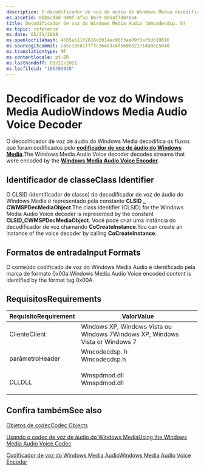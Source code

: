 ```yaml
---
description: O decodificador de voz de áudio do Windows Media decodifica os fluxos que foram codificados pelo codificador de voz de áudio do Windows Media.
ms.assetid: 8bb5c8bd-949f-4faa-b679-8854f78076a4
title: Decodificador de voz do Windows Media Audio (Wmcodecdsp. h)
ms.topic: reference
ms.date: 05/31/2018
ms.openlocfilehash: 4565a511f2816d2914ec96f3ae89f3af5dd19016
ms.sourcegitcommit: c8ec1ded1ffffc364d3c4f560bb2171da0dc5040
ms.translationtype: MT
ms.contentlocale: pt-BR
ms.lasthandoff: 03/22/2021
ms.locfileid: "105785028"
---
```

# <a name="windows-media-audio-voice-decoder"></a><span data-ttu-id="ceefd-103">Decodificador de voz do Windows Media Audio</span><span class="sxs-lookup"><span data-stu-id="ceefd-103">Windows Media Audio Voice Decoder</span></span>

<span data-ttu-id="ceefd-104">O decodificador de voz de áudio do Windows Media decodifica os fluxos que foram codificados pelo [**codificador de voz de áudio do Windows Media**](windowsmediaaudiovoiceencoder.md).</span><span class="sxs-lookup"><span data-stu-id="ceefd-104">The Windows Media Audio Voice decoder decodes streams that were encoded by the [**Windows Media Audio Voice Encoder**](windowsmediaaudiovoiceencoder.md).</span></span>

## <a name="class-identifier"></a><span data-ttu-id="ceefd-105">Identificador de classe</span><span class="sxs-lookup"><span data-stu-id="ceefd-105">Class Identifier</span></span>

<span data-ttu-id="ceefd-106">O CLSID (identificador de classe) do decodificador de voz de áudio do Windows Media é representado pela constante **CLSID \_ CWMSPDecMediaObject**.</span><span class="sxs-lookup"><span data-stu-id="ceefd-106">The class identifier (CLSID) for the Windows Media Audio Voice decoder is represented by the constant **CLSID\_CWMSPDecMediaObject**.</span></span> <span data-ttu-id="ceefd-107">Você pode criar uma instância do decodificador de voz chamando **CoCreateInstance**.</span><span class="sxs-lookup"><span data-stu-id="ceefd-107">You can create an instance of the voice decoder by calling **CoCreateInstance**.</span></span>

## <a name="input-formats"></a><span data-ttu-id="ceefd-108">Formatos de entrada</span><span class="sxs-lookup"><span data-stu-id="ceefd-108">Input Formats</span></span>

<span data-ttu-id="ceefd-109">O conteúdo codificado de voz do Windows Media Audio é identificado pela marca de formato 0x00a.</span><span class="sxs-lookup"><span data-stu-id="ceefd-109">Windows Media Audio Voice encoded content is identified by the format tag 0x00A.</span></span>

## <a name="requirements"></a><span data-ttu-id="ceefd-110">Requisitos</span><span class="sxs-lookup"><span data-stu-id="ceefd-110">Requirements</span></span>



| <span data-ttu-id="ceefd-111">Requisito</span><span class="sxs-lookup"><span data-stu-id="ceefd-111">Requirement</span></span> | <span data-ttu-id="ceefd-112">Valor</span><span class="sxs-lookup"><span data-stu-id="ceefd-112">Value</span></span> |
|-------------------|-----------------------------------------------------------------------------------------|
| <span data-ttu-id="ceefd-113">Cliente</span><span class="sxs-lookup"><span data-stu-id="ceefd-113">Client</span></span><br/> | <span data-ttu-id="ceefd-114">Windows XP, Windows Vista ou Windows 7</span><span class="sxs-lookup"><span data-stu-id="ceefd-114">Windows XP, Windows Vista or Windows 7</span></span><br/>                                       |
| <span data-ttu-id="ceefd-115">parâmetro</span><span class="sxs-lookup"><span data-stu-id="ceefd-115">Header</span></span><br/> | <dl> <span data-ttu-id="ceefd-116"><dt>Wmcodecdsp. h</dt></span><span class="sxs-lookup"><span data-stu-id="ceefd-116"><dt>Wmcodecdsp.h</dt></span></span> </dl> |
| <span data-ttu-id="ceefd-117">DLL</span><span class="sxs-lookup"><span data-stu-id="ceefd-117">DLL</span></span><br/>    | <dl> <span data-ttu-id="ceefd-118"><dt>Wmspdmod.dll</dt></span><span class="sxs-lookup"><span data-stu-id="ceefd-118"><dt>Wmspdmod.dll</dt></span></span> </dl> |



## <a name="see-also"></a><span data-ttu-id="ceefd-119">Confira também</span><span class="sxs-lookup"><span data-stu-id="ceefd-119">See also</span></span>

<dl> <dt>

[<span data-ttu-id="ceefd-120">Objetos de codec</span><span class="sxs-lookup"><span data-stu-id="ceefd-120">Codec Objects</span></span>](codecobjects.md)
</dt> <dt>

[<span data-ttu-id="ceefd-121">Usando o codec de voz de áudio do Windows Media</span><span class="sxs-lookup"><span data-stu-id="ceefd-121">Using the Windows Media Audio Voice Codec</span></span>](usingthewindowsmediaaudio9voicecodec.md)
</dt> <dt>

[<span data-ttu-id="ceefd-122">Codificador de voz do Windows Media Audio</span><span class="sxs-lookup"><span data-stu-id="ceefd-122">Windows Media Audio Voice Encoder</span></span>](windowsmediaaudiovoiceencoder.md)
</dt> </dl>

 

 




